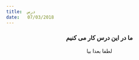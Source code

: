 ```yaml
---
title:  درس
date:   07/03/2018
---
```


### <center>ما در این درس کار می کنیم</center>
<center>لطفا بعدا بیا</center>